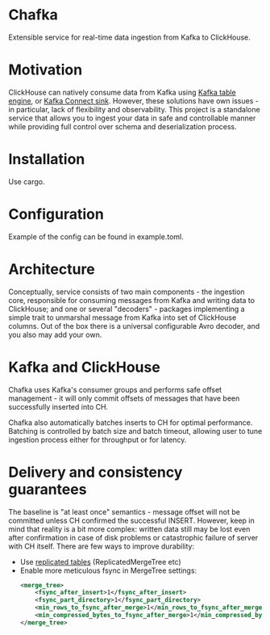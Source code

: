 Chafka
======
Extensible service for real-time data ingestion from Kafka to ClickHouse.

Motivation
==========
ClickHouse can natively consume data from Kafka using [Kafka table engine](https://clickhouse.com/docs/en/integrations/kafka#kafka-table-engine), or [Kafka Connect sink](https://clickhouse.com/docs/en/integrations/kafka/clickhouse-kafka-connect-sink).
However, these solutions have own issues - in particular, lack of flexibility and observability.  This project is a standalone service that allows you to ingest your data in safe and controllable manner while
providing full control over schema and deserialization process. 

Installation
============
Use cargo.

Configuration
=============
Example of the config can be found in example.toml.

Architecture
============
Conceptually, service consists of two main components - the ingestion core, responsible for consuming messages from Kafka and writing data to ClickHouse; and one or several "decoders" - packages implementing a
simple trait to unmarshal message from Kafka into set of ClickHouse columns. Out of the box there is a universal configurable Avro decoder, and you also may add your own. 

Kafka and ClickHouse
====================
Chafka uses Kafka's consumer groups and performs safe offset management -
it will only commit offsets of messages that have been successfully inserted into CH.

Chafka also automatically batches inserts to CH for optimal performance.
Batching is controlled by batch size and batch timeout, allowing user to tune
ingestion process either for throughput or for latency.

Delivery and consistency guarantees
===================================
The baseline is "at least once" semantics - message offset will not be committed unless CH confirmed the successful INSERT. However, keep in mind that reality is a bit more complex: written data still may be lost even after confirmation in case of disk problems or catastrophic failure of server with CH itself. There are few ways to improve durability:
* Use [replicated tables](https://clickhouse.com/docs/en/engines/table-engines/mergetree-family/replication) (ReplicatedMergeTree etc)
* Enable more meticulous fsync in MergeTree settings:
    ```xml
    <merge_tree>
        <fsync_after_insert>1</fsync_after_insert>
        <fsync_part_directory>1</fsync_part_directory>
        <min_rows_to_fsync_after_merge>1</min_rows_to_fsync_after_merge>
        <min_compressed_bytes_to_fsync_after_merge>1</min_compressed_bytes_to_fsync_after_merge>
    </merge_tree>
    ```
